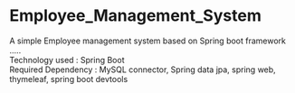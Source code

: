 # Employee_Management_System
A simple Employee management system based on Spring boot framework .....<br>
Technology used : Spring Boot<br>
Required Dependency : MySQL connector, Spring data jpa, spring web, thymeleaf, spring boot devtools<br>
